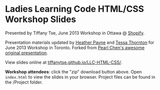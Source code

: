 Ladies Learning Code HTML/CSS Workshop Slides
=============================================
Presented by Tiffany Tse, June 2013 Workshop in Ottawa @ [Shopify](http://www.shopify.ca/).

Presentation materials updated by [Heather Payne](http://twitter.com/heatherpayne) and [Tessa Thornton](http://twitter.com/tessthornton) for June 2013 Workshop in Toronto. 
Forked from [Pearl Chen's awesome original presentation](https://github.com/pchen/LLC-HTML-CSS).

View slides online at [tiffanytse.github.io/LLC-HTML-CSS/](http://tiffanytse.github.io/LLC-HTML-CSS/).

**Workshop attendees**: click the "zip" download button above. Open `index.html` to view the slides in your browser. Project files can be found in the /Project folder.  